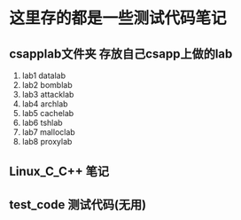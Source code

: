 # 这里存的都是一些测试代码笔记

## csapplab文件夹 存放自己csapp上做的lab
1. lab1 datalab
2. lab2 bomblab
3. lab3 attacklab
4. lab4 archlab
5. lab5 cachelab
6. lab6 tshlab
7. lab7 malloclab
8. lab8 proxylab

## Linux_C_C++ 笔记

## test_code 测试代码(无用)
